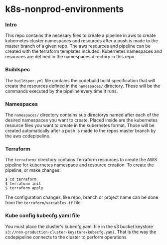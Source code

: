 # k8s-nonprod-environments

### Intro
This repo contains the necesary files to create a pipeline in aws to create kubernetes cluster namespaces and resources after a push is made to the master branch of a given repo.
The aws resources and pipeline can be created with the terraform templates included.
Kubernetes namespaces and resources are defined in the namespaces directory in this repo.


### Buildspec

The `buildspec.yml` file contains the codebuild build specification that will create the resources defined in the `namespaces/` directory. These will be the commands executed by the pipeline every time it runs.

### Namespaces

The `namespaces/` directory contains sub directorys named after each of the desired namespaces you want to create. Placed inside are the kubernetes resource files you want to create in the kubernetes format. Those will be created automatically after a push is made to the repos master branch by the aws codepipeline.

### Terraform

The `terraform/` directory contains Terraform resources to create the AWS pipeline for kubernetes namespace and resource creation. To create the pipeline, or make changes:

```
$ cd terraform
$ terraform init
$ terraform apply
```
The configuration changes, like repo, branch or project name can be done from the `terraform/variables.tf` file

### Kube config kubecfg.yaml file

You must place the cluster's kubecfg.yaml file in the s3 bucket keystore `s3://non-production-cluster-keystore/kubecfg.yaml`. That is the way the codepipeline connects to the cluster to perform operations.
